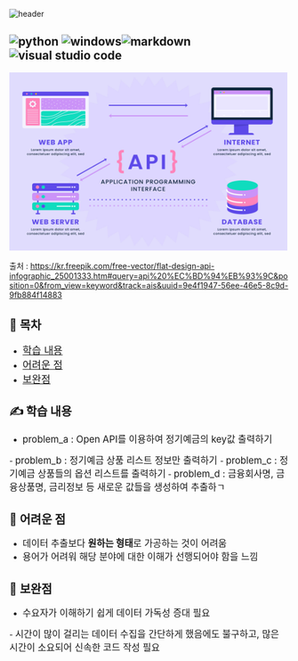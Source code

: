 ![header](https://capsule-render.vercel.app/api?type=waving&color=gradient&height=300&section=header&text=Data%20Processing%20Using%20API%20&fontAlign=50&fontAlignY=30&fontColor=A3DCBE&fontSize=65&animation=scaleIn&desc=Finance%20data%20collecton&descSize=40&descAlign=73&descAlignY=55)

![python](https://img.shields.io/badge/Python-3776AB?style=for-the-badge&logo=python&logoColor=white) ![windows](https://img.shields.io/badge/Windows-0078D6?style=for-the-badge&logo=windows&logoColor=white)![markdown](https://img.shields.io/badge/Markdown-000000?style=for-the-badge&logo=markdown&logoColor=white)![visual studio code](https://img.shields.io/badge/Visual_Studio_Code-0078D4?style=for-the-badge&logo=visual%20studio%20code&logoColor=white)
---
<!-- ![API](./assets/7027433.jpg) -->
<img src='./assets/7027433.jpg' width='500' height='320'>

출처 : https://kr.freepik.com/free-vector/flat-design-api-infographic_25001333.htm#query=api%20%EC%BD%94%EB%93%9C&position=0&from_view=keyword&track=ais&uuid=9e4f1947-56ee-46e5-8c9d-9fb884f14883

## 📶 목차
  - <span style="font-size:130%"> [학습 내용](#학습-내용)</span>
  - <span style="font-size:130%"> [어려운 점](#어려운-점)</span>
  - <span style="font-size:130%"> [보완점](#보완점)</span>
  
## ✍ 학습 내용 
  - <span style="font-size:120%"> problem_a : Open API를 이용하여 정기예금의 key값 출력하기
  </span>
  - <span style="font-size:120%"> problem_b : 정기예금 상품 리스트 정보만 출력하기 </span>
  - <span style="font-size:120%"> problem_c : 정기예금 상품들의 옵션 리스트를 출력하기</span>
  - <span style="font-size:120%"> problem_d : 금융회사명, 금융상품명, 금리정보 등 새로운 값들을 생성하여 추출하ㄱ</span>

## 🤣 어려운 점
  - <span style="font-size:120%">데이터 추출보다 **원하는 형태**로 가공하는 것이 어려움</span>
  - <span style="font-size:120%"> 용어가 어려워 해당 분야에 대한 이해가 선행되어야 함을 느낌 
  </span>

## 🚀 보완점
  - <span style="font-size:120%"> 수요자가 이해하기 쉽게 데이터 가독성 증대 필요 
  </span>
  - <span style="font-size:120%"> 시간이 많이 걸리는 데이터 수집을 간단하게 했음에도 불구하고, 많은 시간이 소요되어 신속한 코드 작성 필요 
  </span>
